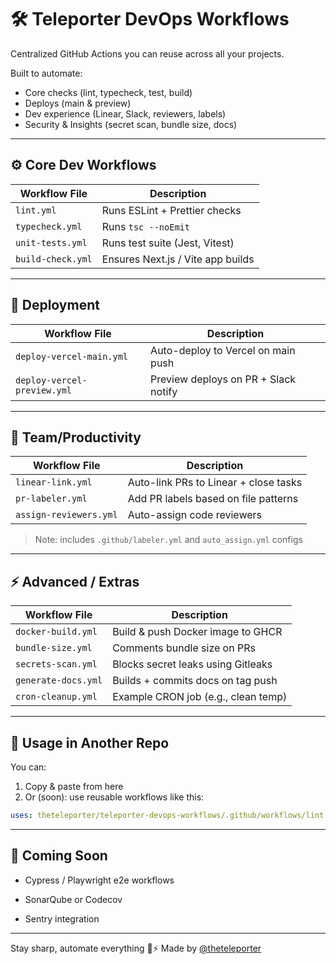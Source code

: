 # 🛠️ Teleporter DevOps Workflows

Centralized GitHub Actions you can reuse across all your projects.

Built to automate:
- Core checks (lint, typecheck, test, build)
- Deploys (main & preview)
- Dev experience (Linear, Slack, reviewers, labels)
- Security & Insights (secret scan, bundle size, docs)

---

## ⚙️ Core Dev Workflows

| Workflow File           | Description                             |
|------------------------|-----------------------------------------|
| `lint.yml`             | Runs ESLint + Prettier checks           |
| `typecheck.yml`        | Runs `tsc --noEmit`                     |
| `unit-tests.yml`       | Runs test suite (Jest, Vitest)          |
| `build-check.yml`      | Ensures Next.js / Vite app builds       |

---

## 🚀 Deployment

| Workflow File                | Description                           |
|-----------------------------|---------------------------------------|
| `deploy-vercel-main.yml`    | Auto-deploy to Vercel on main push    |
| `deploy-vercel-preview.yml` | Preview deploys on PR + Slack notify  |

---

## 💬 Team/Productivity

| Workflow File       | Description                              |
|---------------------|------------------------------------------|
| `linear-link.yml`   | Auto-link PRs to Linear + close tasks    |
| `pr-labeler.yml`    | Add PR labels based on file patterns     |
| `assign-reviewers.yml` | Auto-assign code reviewers            |

> Note: includes `.github/labeler.yml` and `auto_assign.yml` configs

---

## ⚡ Advanced / Extras

| Workflow File        | Description                             |
|----------------------|-----------------------------------------|
| `docker-build.yml`   | Build & push Docker image to GHCR       |
| `bundle-size.yml`    | Comments bundle size on PRs             |
| `secrets-scan.yml`   | Blocks secret leaks using Gitleaks      |
| `generate-docs.yml`  | Builds + commits docs on tag push       |
| `cron-cleanup.yml`   | Example CRON job (e.g., clean temp)     |

---

## 🚀 Usage in Another Repo

You can:
1. Copy & paste from here
2. Or (soon): use reusable workflows like this:

```yaml
uses: theteleporter/teleporter-devops-workflows/.github/workflows/lint.yml@main

```

---
## 🧪 Coming Soon

- Cypress / Playwright e2e workflows

- SonarQube or Codecov

- Sentry integration

---

Stay sharp, automate everything 🧠⚡
Made by [@theteleporter](https://github.com/theteleporter)
